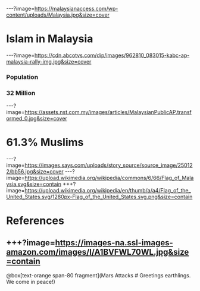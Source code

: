 ---?image=https://malaysianaccess.com/wp-content/uploads/Malaysia.jpg&size=cover
# Islam in Malaysia
---?image=https://cdn.abcotvs.com/dip/images/962810_083015-kabc-ap-malaysia-rally-img.jpg&size=cover
### Population
### 32 Million
---?image=https://assets.nst.com.my/images/articles/MalaysianPublicAP.transformed_0.jpg&size=cover
# 61.3% Muslims
---?image=https://images.says.com/uploads/story_source/source_image/250122/bb56.jpg&size=cover
---?image=https://upload.wikimedia.org/wikipedia/commons/6/66/Flag_of_Malaysia.svg&size=contain
+++?image=https://upload.wikimedia.org/wikipedia/en/thumb/a/a4/Flag_of_the_United_States.svg/1280px-Flag_of_the_United_States.svg.png&size=contain
# References
+++?image=https://images-na.ssl-images-amazon.com/images/I/A1BVFWL70WL.jpg&size=contain
---
@box[text-orange span-80 fragment](Mars Attacks # Greetings earthlings. We come in peace!)
